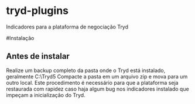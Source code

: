 # tryd-plugins

Indicadores para a plataforma de negociação Tryd

#Instalação

## Antes de instalar

Realize um backup completo da pasta onde o Tryd está instalado, geralmente C:\Tryd5
Compacte a pasta em um arquivo zip e mova para um outro local.
Este procedimento é necessário para que a plataforma seja restaurada com rapidez caso haja algum bug nos indicadores instalado que impeçam a inicialização do Tryd.
